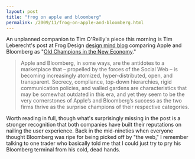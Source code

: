 ```yaml
---
layout: post
title: "frog on apple and bloomberg"
permalink: /2009/11/frog-on-apple-and-bloomberg.html
---
```


<p>An unplanned companion to Tim O&#39;Reilly&#39;s piece this morning is Tim Leberecht&#39;s post at Frog Design <a href="http://designmind.frogdesign.com/">design mind blog</a> comparing Apple and Bloomberg as &quot;<a href="http://designmind.frogdesign.com/blog/apple-and-bloomberg-old-champions-in-the-new-economy.html">Old Champions in the New Economy</a>.&quot;

</p><blockquote>Apple and Bloomberg, in some ways, are the antidotes to a marketplace that – propelled by the forces of the Social Web – is becoming increasingly atomized, hyper-distributed, open, and transparent. Secrecy, compliance, top-down hierarchies, rigid communication policies, and walled gardens are characteristics that may be somewhat outdated in this era, and yet they seem to be the very cornerstones of Apple’s and Bloomberg’s success as the two firms thrive as the surprise champions of their respective categories.</blockquote>

<p>Worth reading in full, though what&#39;s surprisingly missing in the post is a stronger recognition that both companies have built their reputations on nailing the user experience. Back in the mid-nineties when everyone thought Bloomberg was ripe for being picked off by &quot;the web,&quot; I remember talking to one trader who basically told me that I could just try to pry his Bloomberg terminal from his cold, dead hands.</p>


